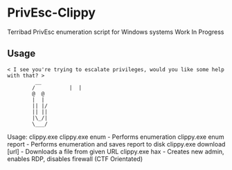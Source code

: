 # PrivEsc-Clippy
Terribad PrivEsc enumeration script for Windows systems
Work In Progress

## Usage

	< I see you're trying to escalate privileges, would you like some help with that? >
		     __
		    /  		    |  |
		    @  @
		    |  |
		    || |/
		    || ||
		    |\_/|
		    \___/
	                    
Usage: clippy.exe
clippy.exe enum            - Performs  enumeration
clippy.exe enum report     - Performs enumeration and saves report to disk
clippy.exe download [url]  - Downloads a file from given URL 
clippy.exe hax             - Creates new admin, enables RDP, disables firewall (CTF Orientated)
